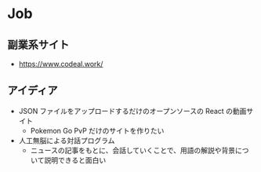 # Job

## 副業系サイト

- <https://www.codeal.work/>

## アイディア

- JSON ファイルをアップロードするだけのオープンソースの React の動画サイト
  - Pokemon Go PvP だけのサイトを作りたい
- 人工無脳による対話プログラム
  - ニュースの記事をもとに、会話していくことで、用語の解説や背景について説明できると面白い
